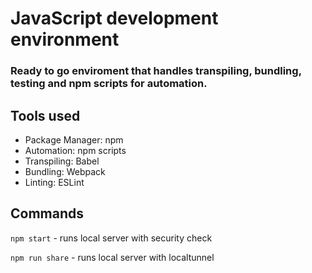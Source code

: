 # JavaScript development environment
### Ready to go enviroment that handles transpiling, bundling, testing and npm scripts for automation.

## Tools used
- Package Manager: npm
- Automation: npm scripts
- Transpiling: Babel
- Bundling: Webpack
- Linting: ESLint

## Commands
`npm start` - runs local server with security check 

`npm run share` - runs local server with localtunnel
